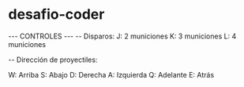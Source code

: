 # desafio-coder

--- CONTROLES ---
-- Disparos:
J: 2 municiones
K: 3 municiones
L: 4 municiones

-- Dirección de proyectiles:

W: Arriba
S: Abajo
D: Derecha
A: Izquierda
Q: Adelante
E: Atrás
